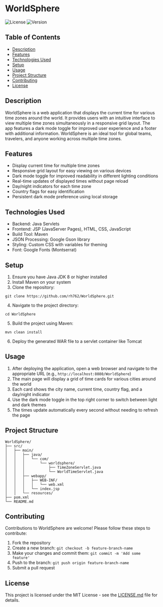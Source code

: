 # WorldSphere

![License](https://img.shields.io/badge/license-MIT-blue.svg)
![Version](https://img.shields.io/badge/version-2.0.0-green.svg)

## Table of Contents

- [Description](#description)
- [Features](#features)
- [Technologies Used](#technologies-used)
- [Setup](#setup)
- [Usage](#usage)
- [Project Structure](#project-structure)
- [Contributing](#contributing)
- [License](#license)


## Description

WorldSphere is a web application that displays the current time for various time zones around the world. It provides users with an intuitive interface to view multiple time zones simultaneously in a responsive grid layout. The app features a dark mode toggle for improved user experience and a footer with additional information. WorldSphere is an ideal tool for global teams, travelers, and anyone working across multiple time zones.

## Features

- Display current time for multiple time zones
- Responsive grid layout for easy viewing on various devices
- Dark mode toggle for improved readability in different lighting conditions
- Real-time updates of displayed times without page reload
- Day/night indicators for each time zone
- Country flags for easy identification
- Persistent dark mode preference using local storage


## Technologies Used

- Backend: Java Servlets
- Frontend: JSP (JavaServer Pages), HTML, CSS, JavaScript
- Build Tool: Maven
- JSON Processing: Google Gson library
- Styling: Custom CSS with variables for theming
- Font: Google Fonts (Montserrat)


## Setup

1. Ensure you have Java JDK 8 or higher installed
2. Install Maven on your system
3. Clone the repository:

```plaintext
git clone https://github.com/rh762/WorldSphere.git
```


4. Navigate to the project directory:

```plaintext
cd WorldSphere
```


5. Build the project using Maven:

```plaintext
mvn clean install
```


6. Deploy the generated WAR file to a servlet container like Tomcat


## Usage

1. After deploying the application, open a web browser and navigate to the appropriate URL (e.g., `http://localhost:8080/WorldSphere`)
2. The main page will display a grid of time cards for various cities around the world
3. Each card shows the city name, current time, country flag, and a day/night indicator
4. Use the dark mode toggle in the top right corner to switch between light and dark themes
5. The times update automatically every second without needing to refresh the page


## Project Structure

```plaintext
WorldSphere/
├── src/
│   ├── main/
│   │   ├── java/
│   │   │   └── com/
│   │   │       └── worldsphere/
│   │   │           ├── TimeZoneServlet.java
│   │   │           └── WorldTimeServlet.java
│   │   ├── webapp/
│   │   │   ├── WEB-INF/
│   │   │   │   └── web.xml
│   │   │   └── index.jsp
│   │   └── resources/
├── pom.xml
└── README.md
```

## Contributing

Contributions to WorldSphere are welcome! Please follow these steps to contribute:

1. Fork the repository
2. Create a new branch: `git checkout -b feature-branch-name`
3. Make your changes and commit them: `git commit -m 'Add some feature'`
4. Push to the branch: `git push origin feature-branch-name`
5. Submit a pull request


## License

This project is licensed under the MIT License - see the [LICENSE.md](LICENSE.md) file for details.
